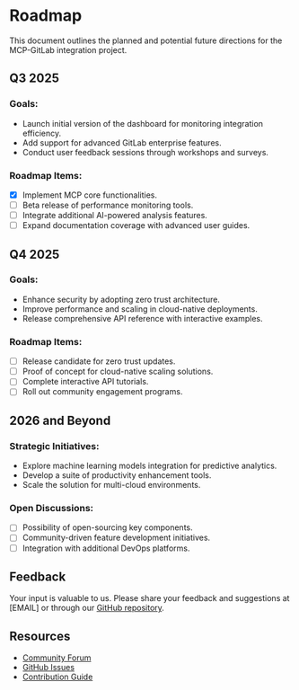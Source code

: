 # Roadmap

This document outlines the planned and potential future directions for the MCP-GitLab integration project.

## Q3 2025

### Goals:
- Launch initial version of the dashboard for monitoring integration efficiency.
- Add support for advanced GitLab enterprise features.
- Conduct user feedback sessions through workshops and surveys.

### Roadmap Items:
- [x] Implement MCP core functionalities.
- [ ] Beta release of performance monitoring tools.
- [ ] Integrate additional AI-powered analysis features.
- [ ] Expand documentation coverage with advanced user guides.

## Q4 2025

### Goals:
- Enhance security by adopting zero trust architecture.
- Improve performance and scaling in cloud-native deployments.
- Release comprehensive API reference with interactive examples.

### Roadmap Items:
- [ ] Release candidate for zero trust updates.
- [ ] Proof of concept for cloud-native scaling solutions.
- [ ] Complete interactive API tutorials.
- [ ] Roll out community engagement programs.

## 2026 and Beyond

### Strategic Initiatives:
- Explore machine learning models integration for predictive analytics.
- Develop a suite of productivity enhancement tools.
- Scale the solution for multi-cloud environments.

### Open Discussions:
- [ ] Possibility of open-sourcing key components.
- [ ] Community-driven feature development initiatives.
- [ ] Integration with additional DevOps platforms.

## Feedback

Your input is valuable to us. Please share your feedback and suggestions at [EMAIL] or through our [GitHub repository](https://github.com/your-username/dev-mcp-gitlab).

## Resources

- [Community Forum](https://discord.gg/mcp-gitlab)
- [GitHub Issues](https://github.com/your-username/dev-mcp-gitlab/issues)
- [Contribution Guide](contributing.md)

